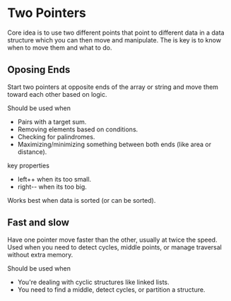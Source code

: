 # Two Pointers
Core idea is to use two different points that point to different data in a data structure which you can then move and manipulate. The is key is to know when to move them and what to do.

## Oposing Ends
Start two pointers at opposite ends of the array or string and move them toward each other based on logic.

Should be used when
- Pairs with a target sum.
- Removing elements based on conditions.
- Checking for palindromes.
- Maximizing/minimizing something between both ends (like area or distance).

key properties
- left++ when its too small.
- right-- when its too big.

Works best when data is sorted (or can be sorted).

## Fast and slow
Have one pointer move faster than the other, usually at twice the speed. Used when you need to detect cycles, middle points, or manage traversal without extra memory.

Should be used when
- You're dealing with cyclic structures like linked lists.
- You need to find a middle, detect cycles, or partition a structure.